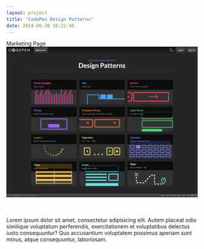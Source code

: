 ```yaml
---
layout: project
title: "CodePen Design Patterns"
date: 2014-06-30 16:22:48
---
```


<div class="meta">
  Marketing Page
</div>

<img src="/images/design-patterns.png" alt="">
<div class="grid grid-half-gutter">
  <div class="grid-1-2">
    <img src="http://placehold.it/600x300" alt="">
  </div>
  <div class="grid-1-2">
    <img src="http://placehold.it/600x300" alt="">
  </div>
</div>

<p>Lorem ipsum dolor sit amet, consectetur adipisicing elit. Autem placeat odio similique voluptatum perferendis, exercitationem et voluptatibus delectus iusto consequuntur? Quo accusantium voluptatem possimus aperiam sunt minus, atque consequuntur, laboriosam.
</p>
